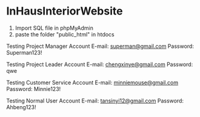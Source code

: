 # InHausInteriorWebsite

1. Import SQL file in phpMyAdmin
2. paste the folder "public_html" in htdocs

Testing Project Manager Account
E-mail: superman@gmail.com
Password: Superman123!

Testing Project Leader Account
E-mail: chengxinye@gmail.com
Password: qwe

Testing Customer Service Account
E-mail: minniemouse@gmail.com
Password: Minnie123!

Testing Normal User Account
E-mail: tansinyi12@gmail.com
Password: Ahbeng123!
